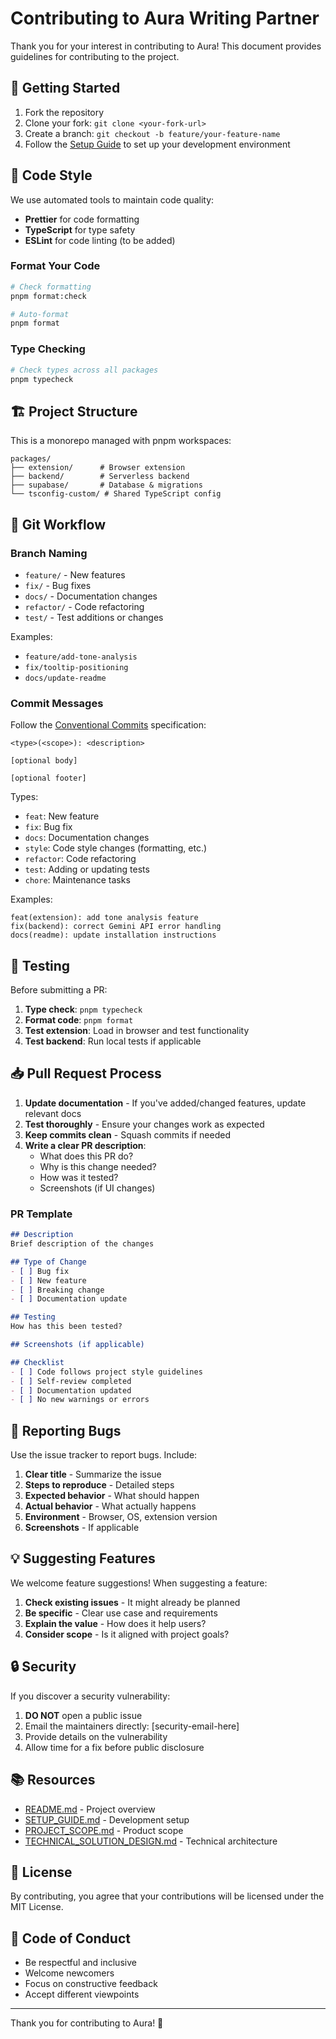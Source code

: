 # Contributing to Aura Writing Partner

Thank you for your interest in contributing to Aura! This document provides guidelines for contributing to the project.

## 🚀 Getting Started

1. Fork the repository
2. Clone your fork: `git clone <your-fork-url>`
3. Create a branch: `git checkout -b feature/your-feature-name`
4. Follow the [Setup Guide](./SETUP_GUIDE.md) to set up your development environment

## 📝 Code Style

We use automated tools to maintain code quality:

- **Prettier** for code formatting
- **TypeScript** for type safety
- **ESLint** for code linting (to be added)

### Format Your Code

```bash
# Check formatting
pnpm format:check

# Auto-format
pnpm format
```

### Type Checking

```bash
# Check types across all packages
pnpm typecheck
```

## 🏗️ Project Structure

This is a monorepo managed with pnpm workspaces:

```
packages/
├── extension/      # Browser extension
├── backend/        # Serverless backend
├── supabase/       # Database & migrations
└── tsconfig-custom/ # Shared TypeScript config
```

## 🔀 Git Workflow

### Branch Naming

- `feature/` - New features
- `fix/` - Bug fixes
- `docs/` - Documentation changes
- `refactor/` - Code refactoring
- `test/` - Test additions or changes

Examples:
- `feature/add-tone-analysis`
- `fix/tooltip-positioning`
- `docs/update-readme`

### Commit Messages

Follow the [Conventional Commits](https://www.conventionalcommits.org/) specification:

```
<type>(<scope>): <description>

[optional body]

[optional footer]
```

Types:
- `feat`: New feature
- `fix`: Bug fix
- `docs`: Documentation changes
- `style`: Code style changes (formatting, etc.)
- `refactor`: Code refactoring
- `test`: Adding or updating tests
- `chore`: Maintenance tasks

Examples:
```
feat(extension): add tone analysis feature
fix(backend): correct Gemini API error handling
docs(readme): update installation instructions
```

## 🧪 Testing

Before submitting a PR:

1. **Type check**: `pnpm typecheck`
2. **Format code**: `pnpm format`
3. **Test extension**: Load in browser and test functionality
4. **Test backend**: Run local tests if applicable

## 📥 Pull Request Process

1. **Update documentation** - If you've added/changed features, update relevant docs
2. **Test thoroughly** - Ensure your changes work as expected
3. **Keep commits clean** - Squash commits if needed
4. **Write a clear PR description**:
   - What does this PR do?
   - Why is this change needed?
   - How was it tested?
   - Screenshots (if UI changes)

### PR Template

```markdown
## Description
Brief description of the changes

## Type of Change
- [ ] Bug fix
- [ ] New feature
- [ ] Breaking change
- [ ] Documentation update

## Testing
How has this been tested?

## Screenshots (if applicable)

## Checklist
- [ ] Code follows project style guidelines
- [ ] Self-review completed
- [ ] Documentation updated
- [ ] No new warnings or errors
```

## 🐛 Reporting Bugs

Use the issue tracker to report bugs. Include:

1. **Clear title** - Summarize the issue
2. **Steps to reproduce** - Detailed steps
3. **Expected behavior** - What should happen
4. **Actual behavior** - What actually happens
5. **Environment** - Browser, OS, extension version
6. **Screenshots** - If applicable

## 💡 Suggesting Features

We welcome feature suggestions! When suggesting a feature:

1. **Check existing issues** - It might already be planned
2. **Be specific** - Clear use case and requirements
3. **Explain the value** - How does it help users?
4. **Consider scope** - Is it aligned with project goals?

## 🔒 Security

If you discover a security vulnerability:

1. **DO NOT** open a public issue
2. Email the maintainers directly: [security-email-here]
3. Provide details on the vulnerability
4. Allow time for a fix before public disclosure

## 📚 Resources

- [README.md](./README.md) - Project overview
- [SETUP_GUIDE.md](./SETUP_GUIDE.md) - Development setup
- [PROJECT_SCOPE.md](./docs/PROJECT_SCOPE.md) - Product scope
- [TECHNICAL_SOLUTION_DESIGN.md](./docs/TECHNICAL_SOLUTION_DESIGN.md) - Technical architecture

## 📄 License

By contributing, you agree that your contributions will be licensed under the MIT License.

## 🤝 Code of Conduct

- Be respectful and inclusive
- Welcome newcomers
- Focus on constructive feedback
- Accept different viewpoints

---

Thank you for contributing to Aura! 🎉

